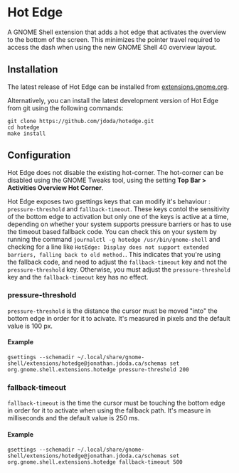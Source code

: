 # Hot Edge

A GNOME Shell extension that adds a hot edge that activates the overview to the bottom of the screen. This minimizes the pointer travel required to access the dash when using the new GNOME Shell 40 overview layout.

## Installation

The latest release of Hot Edge can be installed from [extensions.gnome.org](https://extensions.gnome.org/extension/4222/hot-edge/).

Alternatively, you can install the latest development version of Hot Edge from git using the following commands:

```
git clone https://github.com/jdoda/hotedge.git
cd hotedge
make install
```

## Configuration

Hot Edge does not disable the existing hot-corner. The hot-corner can be disabled using the GNOME Tweaks tool, using the setting **Top Bar > Activities Overview Hot Corner**.

Hot Edge exposes two gsettings keys that can modify it's behaviour : `pressure-threshold` and `fallback-timeout`. These keys contol the sensitivity of the bottom edge to activation but only one of the keys is active at a time, depending on whether your system supports pressure barriers or has to use the timeout based fallback code. You can check this on your system by running the command `journalctl -g hotedge /usr/bin/gnome-shell` and checking for a line like `HotEdge: Display does not support extended barriers, falling back to old method.`. This indicates that you're using the fallback code, and need to adjust the `fallback-timeout` key and not the `pressure-threshold` key. Otherwise, you must adjust the `pressure-threshold` key and the `fallback-timeout` key has no effect.

### pressure-threshold

`pressure-threshold` is the distance the cursor must be moved "into" the bottom edge in order for it to acivate. It's measured in pixels and the default value is 100 px. 

#### Example
`gsettings --schemadir ~/.local/share/gnome-shell/extensions/hotedge@jonathan.jdoda.ca/schemas set org.gnome.shell.extensions.hotedge pressure-threshold 200`

### fallback-timeout

`fallback-timeout` is the time the cursor must be touching the bottom edge in order for it to activate when using the fallback path. It's measure in milliseconds and the default value is 250 ms.

#### Example
`gsettings --schemadir ~/.local/share/gnome-shell/extensions/hotedge@jonathan.jdoda.ca/schemas set org.gnome.shell.extensions.hotedge fallback-timeout 500`

